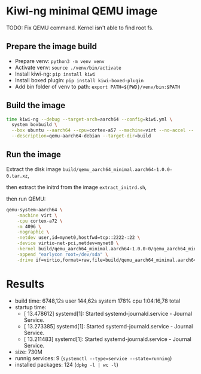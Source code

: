 # Kiwi-ng minimal QEMU image

TODO: Fix QEMU command. Kernel isn't able to find root fs.

## Prepare the image build

- Prepare venv: `python3 -m venv venv`
- Activate venv: `source ./venv/bin/activate`
- Install kiwi-ng: `pip install kiwi`
- Install boxed plugin: `pip install kiwi-boxed-plugin`
- Add bin folder of venv to path: `export PATH=${PWD}/venv/bin:$PATH`

## Build the image

```bash
time kiwi-ng --debug --target-arch=aarch64 --config=kiwi.yml \
  system boxbuild \
  --box ubuntu --aarch64 --cpu=cortex-a57 --machine=virt --no-accel -- \
  --description=qemu-aarch64-debian --target-dir=build
```

## Run the image

Extract the disk image `build/qemu_aarch64_minimal.aarch64-1.0.0-0.tar.xz`,

then extract the initrd from the image `extract_initrd.sh`,

then run QEMU:

```bash
qemu-system-aarch64 \
	-machine virt \
	-cpu cortex-a72 \
	-m 4096 \
	-nographic \
	-netdev user,id=mynet0,hostfwd=tcp::2222-:22 \
	-device virtio-net-pci,netdev=mynet0 \
	-kernel build/qemu_aarch64_minimal.aarch64-1.0.0-0/qemu_aarch64_minimal.aarch64-1.0.0-5.15.0-25-generic.kernel \
  	-append "earlycon root=/dev/sda" \
  	-drive if=virtio,format=raw,file=build/qemu_aarch64_minimal.aarch64-1.0.0-0/qemu_aarch64_minimal.aarch64-1.0.0
```

# Results

- build time: 6748,12s user 144,62s system 178% cpu 1:04:16,78 total
- startup time:
  - [   13.478612] systemd[1]: Started systemd-journald.service - Journal Service.
  - [   13.273385] systemd[1]: Started systemd-journald.service - Journal Service.
  - [   13.211483] systemd[1]: Started systemd-journald.service - Journal Service.
- size: 730M
- runnig services: 9 (`systemctl --type=service --state=running`)
- installed packages: 124 (`dpkg -l | wc -l`)
